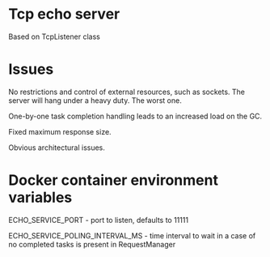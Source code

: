# Tcp echo server
Based on TcpListener class
# Issues
No restrictions and control of external resources, such as sockets. The server will hang under a heavy duty. The worst one.

One-by-one task completion handling leads to an increased load on the GC.

Fixed maximum response size.

Obvious architectural issues.

# Docker container environment variables
ECHO_SERVICE_PORT - port to listen, defaults to 11111

ECHO_SERVICE_POLING_INTERVAL_MS - time interval to wait in a case of no completed tasks is present in RequestManager
